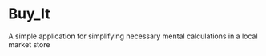 # Buy_It
A simple application for simplifying necessary mental calculations in a local market store
